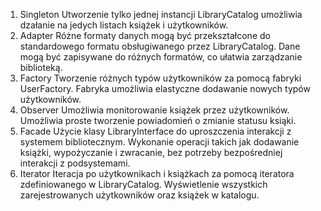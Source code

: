 1. Singleton
Utworzenie tylko jednej instancji  LibraryCatalog umożliwia 
dzałanie na jedych listach książek i użytkowników.
2. Adapter
Różne formaty danych mogą być przekształcone do standardowego formatu obsługiwanego przez LibraryCatalog.
Dane mogą być zapisywane do różnych formatów, co ułatwia zarządzanie biblioteką.
3. Factory
Tworzenie różnych typów użytkowników za pomocą fabryki UserFactory.
Fabryka umożliwia elastyczne dodawanie nowych typów użytkowników.
4. Observer
Umożliwia monitorowanie książek przez użytkowników. 
Umożliwia proste tworzenie powiadomień o zmianie statusu ksiąki.
5. Facade
Użycie klasy LibraryInterface do uproszczenia interakcji z systemem bibliotecznym.
Wykonanie operacji takich jak dodawanie książki, wypożyczanie i zwracanie, bez potrzeby bezpośredniej interakcji z podsystemami.
6. Iterator
Iteracja po użytkownikach i książkach za pomocą iteratora zdefiniowanego w LibraryCatalog.
Wyświetlenie wszystkich zarejestrowanych użytkowników oraz książek w katalogu.
